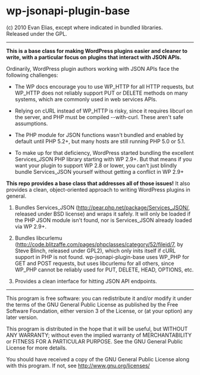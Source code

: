 wp-jsonapi-plugin-base
======================
(c) 2010 Evan Elias, except where indicated in bundled libraries.  
Released under the GPL.

-----

**This is a base class for making WordPress plugins easier and cleaner to write, with a particular focus on plugins that interact with JSON APIs.**

Ordinarily, WordPress plugin authors working with JSON APIs face the following challenges:

* The WP docs encourage you to use WP\_HTTP for all HTTP requests, but WP\_HTTP does not reliably support PUT or DELETE methods on many systems, which are commonly used in web services APIs.

* Relying on cURL instead of WP\_HTTP is risky, since it requires libcurl on the server, and PHP must be compiled --with-curl. These aren't safe assumptions.

* The PHP module for JSON functions wasn't bundled and enabled by default until PHP 5.2+, but many hosts are still running PHP 5.0 or 5.1.

* To make up for that deficiency, WordPress started bundling the excellent Services\_JSON PHP library starting with WP 2.9+. But that means if you want your plugin to support WP 2.8 or lower, you can't just blindly bundle Services\_JSON yourself without getting a conflict in WP 2.9+


**This repo provides a base class that addresses all of those issues!** It also provides a clean, object-oriented approach to writing WordPress plugins in general.

1. Bundles Services_JSON (http://pear.php.net/package/Services_JSON/, released under BSD license) and wraps it safely.  It will only be loaded if the PHP JSON module isn't found, nor is Services_JSON already loaded via WP 2.9+.

1. Bundles libcurlemu (http://code.blitzaffe.com/pages/phpclasses/category/52/fileid/7, by Steve Blinch, released under GPL2), which only inits itself if cURL support in PHP is not found.  wp-jsonapi-plugin-base uses WP\_PHP for GET and POST requests, but uses libcurlemu for all others, since WP\_PHP cannot be reliably used for PUT, DELETE, HEAD, OPTIONS, etc.

1. Provides a clean interface for hitting JSON API endpoints.



----

This program is free software: you can redistribute it and/or modify it under the terms of the GNU General Public License as published by the Free Software Foundation, either version 3 of the License, or (at your option) any later version.

This program is distributed in the hope that it will be useful, but WITHOUT ANY WARRANTY; without even the implied warranty of MERCHANTABILITY or FITNESS FOR A PARTICULAR PURPOSE.  See the GNU General Public License for more details.

You should have received a copy of the GNU General Public License along with this program.  If not, see <http://www.gnu.org/licenses/>
